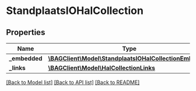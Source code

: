 # StandplaatsIOHalCollection

## Properties
Name | Type | Description | Notes
------------ | ------------- | ------------- | -------------
**_embedded** | [**\BAGClient\Model\StandplaatsIOHalCollectionEmbedded**](StandplaatsIOHalCollectionEmbedded.md) |  | [optional] 
**_links** | [**\BAGClient\Model\HalCollectionLinks**](HalCollectionLinks.md) |  | [optional] 

[[Back to Model list]](../../README.md#documentation-for-models) [[Back to API list]](../../README.md#documentation-for-api-endpoints) [[Back to README]](../../README.md)

